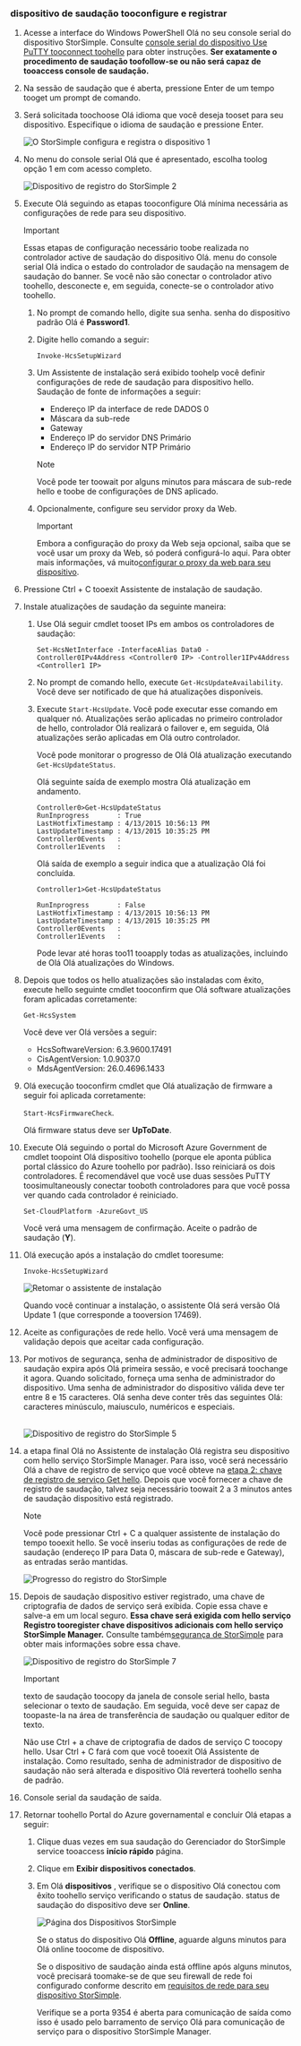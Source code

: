 <!--author=SharS last changed: 02/22/16-->

### <a name="tooconfigure-and-register-hello-device"></a>dispositivo de saudação tooconfigure e registrar
1. Acesse a interface do Windows PowerShell Olá no seu console serial do dispositivo StorSimple. Consulte [console serial do dispositivo Use PuTTY tooconnect toohello](#use-putty-to-connect-to-the-device-serial-console) para obter instruções. **Ser exatamente o procedimento de saudação toofollow-se ou não será capaz de tooaccess console de saudação.**
2. Na sessão de saudação que é aberta, pressione Enter de um tempo tooget um prompt de comando. 
3. Será solicitada toochoose Olá idioma que você deseja tooset para seu dispositivo. Especifique o idioma de saudação e pressione Enter. 
   
    ![O StorSimple configura e registra o dispositivo 1](./media/storsimple-configure-and-register-device-gov/HCS_RegisterYourDevice1-gov-include.png)
4. No menu do console serial Olá que é apresentado, escolha toolog opção 1 em com acesso completo. 
   
    ![Dispositivo de registro do StorSimple 2](./media/storsimple-configure-and-register-device-gov/HCS_RegisterYourDevice2-gov-include.png)
5. Execute Olá seguindo as etapas tooconfigure Olá mínima necessária as configurações de rede para seu dispositivo.
   
   > [!IMPORTANT]
   > Essas etapas de configuração necessário toobe realizada no controlador active de saudação do dispositivo Olá. menu do console serial Olá indica o estado do controlador de saudação na mensagem de saudação do banner. Se você não são conectar o controlador ativo toohello, desconecte e, em seguida, conecte-se o controlador ativo toohello.
   > 
   > 
   
   1. No prompt de comando hello, digite sua senha. senha do dispositivo padrão Olá é **Password1**.
   2. Digite hello comando a seguir:
      
        `Invoke-HcsSetupWizard`
   3. Um Assistente de instalação será exibido toohelp você definir configurações de rede de saudação para dispositivo hello. Saudação de fonte de informações a seguir: 
      
      * Endereço IP da interface de rede DADOS 0
      * Máscara da sub-rede
      * Gateway
      * Endereço IP do servidor DNS Primário
      * Endereço IP do servidor NTP Primário
      
      > [!NOTE]
      > Você pode ter toowait por alguns minutos para máscara de sub-rede hello e toobe de configurações de DNS aplicado. 
      > 
      > 
   4. Opcionalmente, configure seu servidor proxy da Web.
      
      > [!IMPORTANT]
      > Embora a configuração do proxy da Web seja opcional, saiba que se você usar um proxy da Web, só poderá configurá-lo aqui. Para obter mais informações, vá muito[configurar o proxy da web para seu dispositivo](../articles/storsimple/storsimple-configure-web-proxy.md). 
      > 
      > 
6. Pressione Ctrl + C tooexit Assistente de instalação de saudação.
7. Instale atualizações de saudação da seguinte maneira:
   
   1. Use Olá seguir cmdlet tooset IPs em ambos os controladores de saudação:
      
      `Set-HcsNetInterface -InterfaceAlias Data0 -Controller0IPv4Address <Controller0 IP> -Controller1IPv4Address <Controller1 IP>`
   2. No prompt de comando hello, execute `Get-HcsUpdateAvailability`. Você deve ser notificado de que há atualizações disponíveis.
   3. Execute `Start-HcsUpdate`. Você pode executar esse comando em qualquer nó. Atualizações serão aplicadas no primeiro controlador de hello, controlador Olá realizará o failover e, em seguida, Olá atualizações serão aplicadas em Olá outro controlador.
      
      Você pode monitorar o progresso de Olá Olá atualização executando `Get-HcsUpdateStatus`.    
      
      Olá seguinte saída de exemplo mostra Olá atualização em andamento.
      
      ````
      Controller0>Get-HcsUpdateStatus
      RunInprogress       : True
      LastHotfixTimestamp : 4/13/2015 10:56:13 PM
      LastUpdateTimestamp : 4/13/2015 10:35:25 PM
      Controller0Events   :
      Controller1Events   : 
      ````
      
      Olá saída de exemplo a seguir indica que a atualização Olá foi concluída.
      
      ````
      Controller1>Get-HcsUpdateStatus
      
      RunInprogress       : False
      LastHotfixTimestamp : 4/13/2015 10:56:13 PM
      LastUpdateTimestamp : 4/13/2015 10:35:25 PM
      Controller0Events   :
      Controller1Events   :
      
      ````
      
      Pode levar até horas too11 tooapply todas as atualizações, incluindo de Olá Olá atualizações do Windows.

8. Depois que todos os hello atualizações são instaladas com êxito, execute hello seguinte cmdlet tooconfirm que Olá software atualizações foram aplicadas corretamente:
   
     `Get-HcsSystem`
   
    Você deve ver Olá versões a seguir:
   
   * HcsSoftwareVersion: 6.3.9600.17491
   * CisAgentVersion: 1.0.9037.0
   * MdsAgentVersion: 26.0.4696.1433
9. Olá execução tooconfirm cmdlet que Olá atualização de firmware a seguir foi aplicada corretamente:
   
    `Start-HcsFirmwareCheck`.
   
     Olá firmware status deve ser **UpToDate**.
10. Execute Olá seguindo o portal do Microsoft Azure Government de cmdlet toopoint Olá dispositivo toohello (porque ele aponta pública portal clássico do Azure toohello por padrão). Isso reiniciará os dois controladores. É recomendável que você use duas sessões PuTTY toosimultaneously conectar tooboth controladores para que você possa ver quando cada controlador é reiniciado.
    
     `Set-CloudPlatform -AzureGovt_US`
    
    Você verá uma mensagem de confirmação. Aceite o padrão de saudação (**Y**).
11. Olá execução após a instalação do cmdlet tooresume:
    
     `Invoke-HcsSetupWizard`
    
     ![Retomar o assistente de instalação](./media/storsimple-configure-and-register-device-gov/HCS_ResumeSetup-gov-include.png)
    
    Quando você continuar a instalação, o assistente Olá será versão Olá Update 1 (que corresponde a tooversion 17469). 
12. Aceite as configurações de rede hello. Você verá uma mensagem de validação depois que aceitar cada configuração.
13. Por motivos de segurança, senha de administrador de dispositivo de saudação expira após Olá primeira sessão, e você precisará toochange it agora. Quando solicitado, forneça uma senha de administrador do dispositivo. Uma senha de administrador do dispositivo válida deve ter entre 8 e 15 caracteres. Olá senha deve conter três das seguintes Olá: caracteres minúsculo, maiusculo, numéricos e especiais.
    
    <br/>![Dispositivo de registro do StorSimple 5](./media/storsimple-configure-and-register-device-gov/HCS_RegisterYourDevice5_gov-include.png)
14. a etapa final Olá no Assistente de instalação Olá registra seu dispositivo com hello serviço StorSimple Manager. Para isso, você será necessário Olá a chave de registro de serviço que você obteve na [etapa 2: chave de registro de serviço Get hello](#step-2-get-the-service-registration-key). Depois que você fornecer a chave de registro de saudação, talvez seja necessário toowait 2 a 3 minutos antes de saudação dispositivo está registrado.
    
    > [!NOTE]
    > Você pode pressionar Ctrl + C a qualquer assistente de instalação do tempo tooexit hello. Se você inseriu todas as configurações de rede de saudação (endereço IP para Data 0, máscara de sub-rede e Gateway), as entradas serão mantidas.
    > 
    > 
    
    ![Progresso do registro do StorSimple](./media/storsimple-configure-and-register-device-gov/HCS_RegistrationProgress-gov-include.png)
15. Depois de saudação dispositivo estiver registrado, uma chave de criptografia de dados de serviço será exibida. Copie essa chave e salve-a em um local seguro. **Essa chave será exigida com hello serviço Registro tooregister chave dispositivos adicionais com hello serviço StorSimple Manager.** Consulte também[segurança de StorSimple](../articles/storsimple/storsimple-security.md) para obter mais informações sobre essa chave.
    
    ![Dispositivo de registro do StorSimple 7](./media/storsimple-configure-and-register-device-gov/HCS_RegisterYourDevice7_gov-include.png)    
    
    > [!IMPORTANT]
    > texto de saudação toocopy da janela de console serial hello, basta selecionar o texto de saudação. Em seguida, você deve ser capaz de toopaste-la na área de transferência de saudação ou qualquer editor de texto. 
    > 
    > Não use Ctrl + a chave de criptografia de dados de serviço C toocopy hello. Usar Ctrl + C fará com que você tooexit Olá Assistente de instalação. Como resultado, senha de administrador de dispositivo de saudação não será alterada e dispositivo Olá reverterá toohello senha de padrão.
    > 
    > 
16. Console serial da saudação de saída.
17. Retornar toohello Portal do Azure governamental e concluir Olá etapas a seguir:
    
    1. Clique duas vezes em sua saudação do Gerenciador do StorSimple service tooaccess **início rápido** página.
    2. Clique em **Exibir dispositivos conectados**.
    3. Em Olá **dispositivos** , verifique se o dispositivo Olá conectou com êxito toohello serviço verificando o status de saudação. status de saudação do dispositivo deve ser **Online**.
       
        ![Página dos Dispositivos StorSimple](./media/storsimple-configure-and-register-device-gov/HCS_DeviceOnline-gov-include.png) 
       
        Se o status do dispositivo Olá **Offline**, aguarde alguns minutos para Olá online toocome de dispositivo. 
       
        Se o dispositivo de saudação ainda está offline após alguns minutos, você precisará toomake-se de que seu firewall de rede foi configurado conforme descrito em [requisitos de rede para seu dispositivo StorSimple](../articles/storsimple/storsimple-system-requirements.md). 
       
        Verifique se a porta 9354 é aberta para comunicação de saída como isso é usado pelo barramento de serviço Olá para comunicação de serviço para o dispositivo StorSimple Manager.

